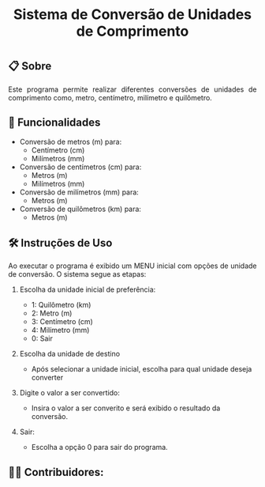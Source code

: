 <h1 align="center"> Sistema de Conversão de Unidades de Comprimento <h1>

## 📋 Sobre
<p align="justify"> 
Este programa permite realizar diferentes conversões de unidades de comprimento como, metro, centímetro, milímetro e quilômetro.
</p>

## 🚀 Funcionalidades
- Conversão de metros (m) para:
    - Centímetro (cm)
    - Milímetros (mm)
- Conversão de centímetros (cm) para:
    - Metros (m)
    - Milímetros (mm)
- Conversão de milímetros (mm) para:
    - Metros (m)
- Conversão de quilômetros (km) para:
    - Metros (m)

## 🛠️ Instruções de Uso
<p align="justify"> 
Ao executar o programa é exibido um MENU inicial com opções de unidade de conversão. O sistema segue as etapas:
</p>


1. Escolha da unidade inicial de preferência:
    - 1: Quilômetro (km)
    - 2: Metro (m)
    - 3: Centímetro (cm)
    - 4: Milímetro (mm)
    - 0: Sair

2. Escolha da unidade de destino
    - Após selecionar a unidade inicial, escolha para qual unidade deseja converter
3. Digite o valor a ser convertido:
    - Insira o valor a ser converito e será exibido o resultado da conversão.
4. Sair:
    - Escolha a opção 0 para sair do programa.

## 👨‍💻 Contribuidores: 

